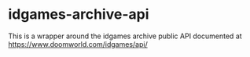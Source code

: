 # idgames-archive-api
This is a wrapper around the idgames archive public API documented at https://www.doomworld.com/idgames/api/
